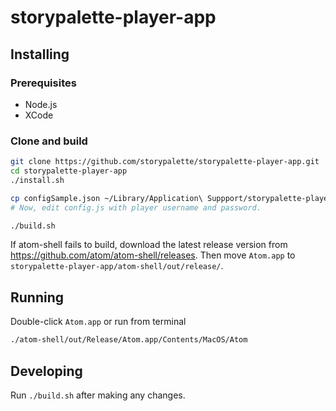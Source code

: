 # storypalette-player-app

## Installing

### Prerequisites

- Node.js
- XCode

### Clone and build

```sh
git clone https://github.com/storypalette/storypalette-player-app.git
cd storypalette-player-app
./install.sh

cp configSample.json ~/Library/Application\ Suppport/storypalette-player-app/config.json
# Now, edit config.js with player username and password.

./build.sh
```

If atom-shell fails to build, download the latest release version from https://github.com/atom/atom-shell/releases. Then move `Atom.app` to `storypalette-player-app/atom-shell/out/release/`.

## Running

Double-click `Atom.app` or run from terminal 

```sh
./atom-shell/out/Release/Atom.app/Contents/MacOS/Atom
```

## Developing

Run `./build.sh` after making any changes.
